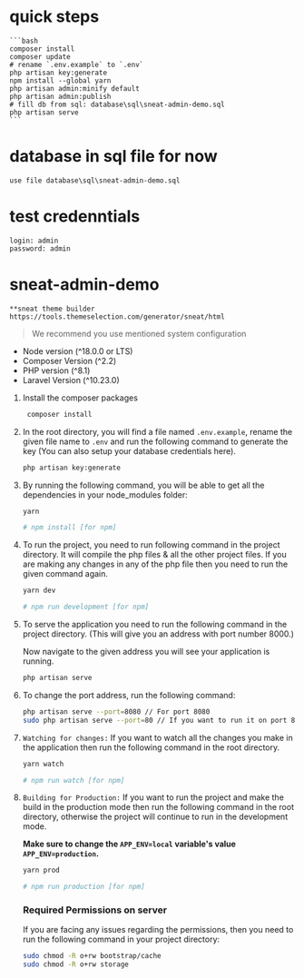# quick steps
    ```bash
    composer install
    composer update
    # rename `.env.example` to `.env`
    php artisan key:generate
    npm install --global yarn
    php artisan admin:minify default
    php artisan admin:publish
    # fill db from sql: database\sql\sneat-admin-demo.sql
    php artisan serve
    ```
# database in sql file for now
    use file database\sql\sneat-admin-demo.sql

# test credenntials
    login: admin
    password: admin

# sneat-admin-demo

    **sneat theme builder
    https://tools.themeselection.com/generator/sneat/html

> We recommend you use mentioned system configuration

- Node version (^18.0.0 or LTS)
- Composer Version (^2.2)
- PHP version (^8.1)
- Laravel Version (^10.23.0)

1. Install the composer packages

   ```bash
    composer install
   ```

2. In the root directory, you will find a file named `.env.example`, rename the given file name to `.env` and run the following command to generate the key (You can also setup your database credentials here).

   ```bash
   php artisan key:generate
   ```

3. By running the following command, you will be able to get all the dependencies in your node_modules folder:

   ```bash
   yarn

   # npm install [for npm]
   ```

4. To run the project, you need to run following command in the project directory. It will compile the php files & all the other project files. If you are making any changes in any of the php file then you need to run the given command again.

   ```bash
   yarn dev

   # npm run development [for npm]
   ```

5. To serve the application you need to run the following command in the project directory. (This will give you an address with port number 8000.)

   Now navigate to the given address you will see your application is running.

   ```bash
   php artisan serve
   ```

6. To change the port address, run the following command:

   ```bash
   php artisan serve --port=8080 // For port 8080
   sudo php artisan serve --port=80 // If you want to run it on port 80, you probably need to sudo.
   ```

7. `Watching for changes:` If you want to watch all the changes you make in the application then run the following command in the root directory.

   ```bash
   yarn watch

   # npm run watch [for npm]
   ```

8. `Building for Production:` If you want to run the project and make the build in the production mode then run the following command in the root directory, otherwise the project will continue to run in the development mode.

   **Make sure to change the `APP_ENV=local` variable's value `APP_ENV=production`.**

   ```bash
   yarn prod

   # npm run production [for npm]
   ```

   ### Required Permissions on server

   If you are facing any issues regarding the permissions, then you need to run the following command in your project directory:

   ```bash
   sudo chmod -R o+rw bootstrap/cache
   sudo chmod -R o+rw storage
   ```
